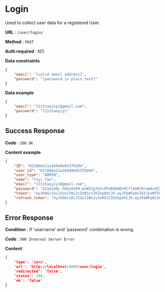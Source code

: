 # Login

Used to collect user data for a registered User.

**URL** : `/user/login/`

**Method** : `POST`

**Auth required** : NO

**Data constraints**

```json
{
    "email": "[valid email address]",
    "password": "[password in plain text]"
}
```

**Data example**

```json
{
    "email": "1111taoyiyi@gmail.com",
    "password": "1111taoyiyi"
}
```

## Success Response

**Code** : `200 OK`

**Content example**

```json
{
    "ID": "62106da11a169d9e92370284",
    "user_id": "62106da11a169d9e92370284",
    "user_type": "ADMIN",
    "name": "Yiyi Tao",
    "email": "1111taoyiyi@gmail.com",
    "password": "$2a$14$L.hUbi6SFW.pnW3Jg7eYcOFwDAEWOrHCflAGKCRrwm0/HZ3A6h7gW",
    "token": "eyJhbGciOiJIUzI1NiIsInR5cCI6IkpXVCJ9.eyJFbWFpbCI6IjExMTF0YW95aXlpQGdtYWlsLmNvbSIsIk5hbWUiOiJZaXlpIFRhbyIsIlVpZCI6IjYyMTA2ZGExMWExNjlkOWU5MjM3MDI4NCIsIlVzZXJfdHlwZSI6IkFETUlOIiwiZXhwIjoxNjQ1MzMyNjc4fQ.pui-s34AVJREJZrWgXbk0rzR95MxmyC40P6CsEEJ608",
    "refresh_token": "eyJhbGciOiJIUzI1NiIsInR5cCI6IkpXVCJ9.eyJFbWFpbCI6IiIsIk5hbWUiOiIiLCJVaWQiOiIiLCJVc2VyX3R5cGUiOiIiLCJleHAiOjE2NDU4NTEwNzh9.za0jloyiuBb0MvYEoH1tO_vqEM-JHuR-PWca7Z0c4gk"
}
```

## Error Response

**Condition** : If 'username' and 'password' combination is wrong.

**Code** : `500 Internal Server Error`

**Content** :

```json
{
    'type': 'cors', 
    'url': 'http://localhost:8000/user/login', 
    'redirected': 'false', 
    'status': 500, 
    'ok': 'false'
}
```
